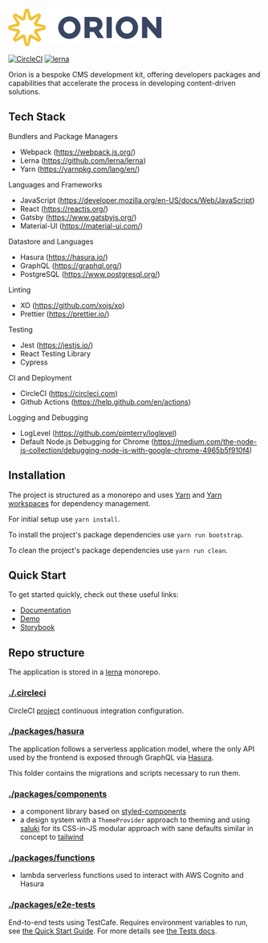 [![Logo][logo-img]][docs]

[![CircleCI](https://circleci.com/gh/nearform/orion.svg?style=svg&circle-token=0ce58bd80ab2db1fd16b1eca28dba58c62588a74)](https://circleci.com/gh/nearform/orion)
[![lerna](https://img.shields.io/badge/maintained%20with-lerna-cc00ff.svg)](https://lernajs.io/)

Orion is a bespoke CMS development kit, offering developers packages and capabilities that accelerate the process in developing content-driven solutions.

## Tech Stack

Bundlers and Package Managers
  * Webpack (https://webpack.js.org/)
  * Lerna (https://github.com/lerna/lerna)
  * Yarn (https://yarnpkg.com/lang/en/)
  
Languages and Frameworks
  * JavaScript (https://developer.mozilla.org/en-US/docs/Web/JavaScript)
  * React (https://reactjs.org/)
  * Gatsby (https://www.gatsbyjs.org/)
  * Material-UI (https://material-ui.com/)
  
Datastore and Languages
  * Hasura (https://hasura.io/)
  * GraphQL (https://graphql.org/)
  * PostgreSQL (https://www.postgresql.org/)

Linting
  * XO (https://github.com/xojs/xo)
  * Prettier (https://prettier.io/)

Testing
  * Jest (https://jestjs.io/)
  * React Testing Library
  * Cypress

CI and Deployment
  * CircleCI (https://circleci.com)
  * Github Actions (https://help.github.com/en/actions)

Logging and Debugging
  * LogLevel (https://github.com/pimterry/loglevel)
  * Default Node.js Debugging for Chrome (https://medium.com/the-node-js-collection/debugging-node-js-with-google-chrome-4965b5f910f4)



## Installation

The project is structured as a monorepo and uses [Yarn](https://yarnpkg.com/lang/en/) and [Yarn workspaces](https://yarnpkg.com/en/docs/workspaces) for dependency management.

For initial setup use `yarn install`.

To install the project's package dependencies use `yarn run bootstrap`.

To clean the project's package dependencies use `yarn run clean`.

## Quick Start

To get started quickly, check out these useful links:

- [Documentation][docs]
- [Demo](https://orion.nearform.com)
- [Storybook](https://orion-storybook.nearform.com)

## Repo structure

The application is stored in a [lerna](https://github.com/lerna/lerna) monorepo.

### [./.circleci](./.circleci)

CircleCI [project](https://circleci.com/gh/nearform/orion) continuous integration configuration.

### [./packages/hasura](./packages/hasura)

The application follows a serverless application model, where the only API used by the frontend is exposed through GraphQL via [Hasura](https://hasura.io).

This folder contains the migrations and scripts necessary to run them.

### [./packages/components](./packages/components)

- a component library based on [styled-components](https://www.styled-components.com/)
- a design system with a `ThemeProvider` approach to theming and using
  [saluki](https://github.com/nearform/saluki) for its CSS-in-JS modular
  approach with sane defaults similar in concept to [tailwind](https://tailwindcss.com/docs/what-is-tailwind/)


### [./packages/functions](./packages/functions)

- lambda serverless functions used to interact with AWS Cognito and Hasura

### [./packages/e2e-tests](./packages/e2e-tests)

End-to-end tests using TestCafe. Requires environment variables to run, see
[the Quick Start Guide](/docs/quick-start#2-configure). For more details see [the Tests docs](/docs/tests#end-to-end-tests).

[logo-img]: docs/images/Accel_Logo_Orion.svg
[docs]: https://nf-orion.netlify.com/#/
